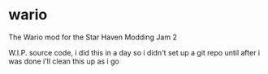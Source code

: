 # wario
The Wario mod for the Star Haven Modding Jam 2

W.I.P. source code, i did this in a day so i didn't set up a git repo until after i was done
i'll clean this up as i go
